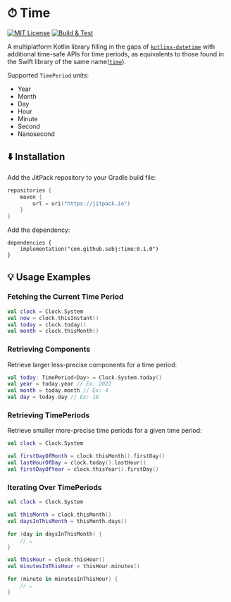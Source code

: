 # ⏱ Time

[![MIT License](https://img.shields.io/github/license/sebj/time)](LICENSE)
[![Build & Test](https://github.com/sebj/time/workflows/Build%20and%20Test/badge.svg)](https://github.com/sebj/time/actions/workflows/build-and-test.yml)

A multiplatform Kotlin library filling in the gaps of [`kotlinx-datetime`](https://github.com/Kotlin/kotlinx-datetime) with additional time-safe APIs for time periods, as equivalents to those found in the Swift library of the same name([`time`](https://github.com/davedelong/time)).

Supported `TimePeriod` units:
* Year
* Month
* Day
* Hour
* Minute
* Second
* Nanosecond

## ⬇️ Installation

Add the JitPack repository to your Gradle build file:
```kotlin
repositories {
    maven {
        url = uri("https://jitpack.io")
    }
}
```

Add the dependency:
```
dependencies {
    implementation("com.github.sebj:time:0.1.0")
}
```

## 💡 Usage Examples

### Fetching the Current Time Period

```kotlin
val clock = Clock.System
val now = clock.thisInstant()
val today = clock.today()
val month = clock.thisMonth()
```

### Retrieving Components

Retrieve larger less-precise components for a time period:
```kotlin
val today: TimePeriod<Day> = Clock.System.today()
val year = today.year // Ex: 2022
val month = today.month // Ex: 4
val day = today.day // Ex: 18
```

### Retrieving TimePeriods

Retrieve smaller more-precise time periods for a given time period:
```kotlin
val clock = Clock.System

val firstDayOfMonth = clock.thisMonth().firstDay()
val lastHourOfDay = clock.today().lastHour()
val firstDayOfYear = clock.thisYear().firstDay()
```

### Iterating Over TimePeriods

```kotlin
val clock = Clock.System

val thisMonth = clock.thisMonth()
val daysInThisMonth = thisMonth.days()

for (day in daysInThisMonth) {
    // …
}

val thisHour = clock.thisHour()
val minutesInThisHour = thisHour.minutes()

for (minute in minutesInThisHour) {
    // …
}
```